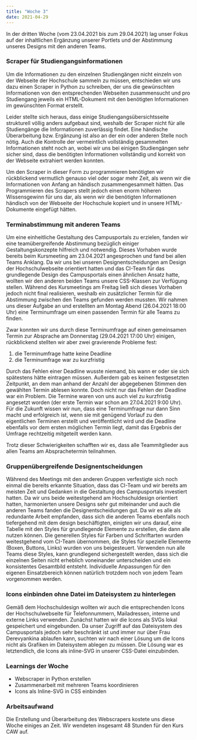 ```yaml
---
title: "Woche 3"
date: 2021-04-29
---
```


In der dritten Woche (vom 23.04.2021 bis zum 29.04.2021) lag unser Fokus auf der inhaltlichen Ergänzung unserer Portlets und der Abstimmung unseres Designs mit den anderen Teams.

### Scraper für Studiengangsinformationen
Um die Informationen zu den einzelnen Studiengängen nicht einzeln von der Webseite der Hochschule sammeln zu müssen, entschieden wir uns dazu einen Scraper in Python zu schreiben, der uns die gewünschten Informationen von den entsprechenden Webseiten zusammensucht und pro Studiengang jeweils ein HTML-Dokument mit den benötigten Informationen im gewünschten Format erstellt. 

Leider stellte sich heraus, dass einige Studiengangsübersichtsseite strukturell völlig anders aufgebaut sind, weshalb der Scraper nicht für alle Studiengänge die Informationen zuverlässig findet. Eine händische Überarbeitung bzw. Ergänzung ist also an der ein oder anderen Stelle noch nötig. Auch die Kontrolle der vermeintlich vollständig gesammelten Informationen steht noch an, wobei wir uns bei einigen Studiengängen sehr sicher sind, dass die benötigten Informationen vollständig und korrekt von der Webseite extrahiert werden konnten.

Um den Scraper in dieser Form zu programmieren benötigten wir rückblickend vermutlich genauso viel oder sogar mehr Zeit, als wenn wir die Informationen von Anfang an händisch zusammengesammelt hätten. Das Programmieren des Scrapers stellt jedoch einen enorm höheren Wissensgewinn für uns dar, als wenn wir die benötigten Informationen händisch von der Webseite der Hochschule kopiert und in unsere HTML-Dokumente eingefügt hätten.  

### Terminabstimmung mit anderen Teams
Um eine einheitliche Gestaltung des Campusportals zu erzielen, fanden wir eine teamübergreifende Abstimmung bezüglich einiger Gestaltungskonzepte hilfreich und notwendig. Dieses Vorhaben wurde bereits beim Kursmeeting am 23.04.2021 angesprochen und fand bei allen Teams Anklang. Da wir uns bei unseren Designentscheidungen am Design der Hochschulwebseite orientiert hatten und das CI-Team für das grundlegende Design des Campusportals einen ähnlichen Ansatz hatte, wollten wir den anderen beiden Teams unsere CSS-Klassen zur Verfügung stellen. Während des Kursmeetings am Freitag ließ sich dieses Vorhaben jedoch nicht final realisieren, weshalb ein zusätzlicher Termin für die Abstimmung zwischen den Teams gefunden werden mussten. Wir nahmen uns dieser Aufgabe an und erstellten am Montag Abend (26.04.2021 18:00 Uhr) eine Terminumfrage um einen passenden Termin für alle Teams zu finden. 

Zwar konnten wir uns durch diese Terminumfrage auf einen gemeinsamen Termin zur Absprache am Donnerstag (29.04.2021 17:00 Uhr) einigen, rückblickend stellten wir aber zwei gravierende Probleme fest: 
1. die Terminumfrage hatte keine Deadline
2. die Terminumfrage war zu kurzfristig

Durch das Fehlen einer Deadline wusste niemand, bis wann er oder sie sich spätestens hätte eintragen müssen. Außerdem gab es keinen festgesetzten Zeitpunkt, an dem man anhand der Anzahl der abgegebenen Stimmen den gewählten Termin ablesen konnte. Doch nicht nur das Fehlen der Deadline war ein Problem. Die Termine waren von uns auch viel zu kurzfristig angesetzt worden (der erste Termin war schon am 27.04.2021 9:00 Uhr). Für die Zukunft wissen wir nun, dass eine Terminumfrage nur dann Sinn macht und erfolgreich ist, wenn sie mit genügend Vorlauf zu den eigentlichen Terminen erstellt und veröffentlicht wird und die Deadline ebenfalls vor dem ersten möglichen Termin liegt, damit das Ergebnis der Umfrage rechtzeitig mitgeteilt werden kann. 

Trotz dieser Schwierigkeiten schafften wir es, dass alle Teammitglieder aus allen Teams am Absprachetermin teilnahmen. 

### Gruppenübergreifende Designentscheidungen
Während des Meetings mit den anderen Gruppen verfestigte sich noch einmal die bereits erkannte Situation, dass das CI-Team und wir bereits am meisten Zeit und Gedanken in die Gestaltung des Campusportals investiert hatten. Da wir uns beide weitestgehend am Hochschuldesign orientiert hatten, harmonierten unsere Designs sehr gut miteinander und auch die anderen Teams fanden die Designentscheidungen gut. Da wir es alle als redundante Arbeit empfanden, dass sich die anderen Teams ebenfalls noch tiefergehend mit dem design beschäftigten, einigten wir uns darauf, eine Tabelle mit den Styles für grundlegende Elemente zu erstellen, die dann alle nutzen können. Die generellen Styles für Farben und Schriftarten wurden weitestgehend vom CI-Team übernommen, die Styles für spezielle Elemente (Boxen, Buttons, Links) wurden von uns beigesteuert. Verwenden nun alle Teams diese Styles, kann grundlegend sichergestellt werden, dass sich die einzelnen Seiten nicht erheblich voneinander unterscheiden und ein konsistentes Gesamtbild entsteht. Individuelle Anpassungen für den eigenen Einsatzbereich können natürlich trotzdem noch von jedem Team vorgenommen werden. 

### Icons einbinden ohne Datei im Dateisystem zu hinterlegen
Gemäß dem Hochschuldesign wollten wir auch die entsprechenden Icons der Hochschulwebseite für Telefonnummern, Mailadressen, interne und externe Links verwenden. Zunächst hatten wir die Icons als SVGs lokal gespeichert und eingebunden. Da unser Zugriff auf das Dateisystem des Campusportals jedoch sehr beschränkt ist und immer nur über Frau Derevyankina ablaufen kann, suchten wir nach einer Lösung um die Icons nicht als Grafiken im Dateisystem ablegen zu müssen. Die Lösung war es letztendlich, die Icons als inline-SVG in unserer CSS-Datei einzubinden. 

### Learnings der Woche
- Webscraper in Python erstellen
- Zusammenarbeit mit mehreren Teams koordinieren
- Icons als Inline-SVG in CSS einbinden

### Arbeitsaufwand
Die Erstellung und Überarbeitung des Webscrapers kostete uns diese Woche einiges an Zeit. Wir wendeten insgesamt 48 Stunden für den Kurs CAW auf. 
